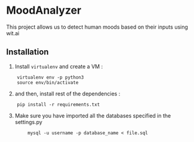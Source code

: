 # MoodAnalyzer
This project allows us to detect human moods based on their inputs using wit.ai

## Installation
1. Install ``virtualenv`` and create a VM :
```
	virtualenv env -p python3
	source env/bin/activate
```

2. and then, install rest of the dependencies :
```
	pip install -r requirements.txt
```

3. Make sure you have imported all the databases specified in the settings.py
```
        mysql -u username -p database_name < file.sql
```
